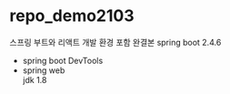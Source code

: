 # repo_demo2103
스프링 부트와 리액트 개발 환경 포함 완결본
spring boot 2.4.6
- spring boot DevTools
- spring web <br>
jdk 1.8
